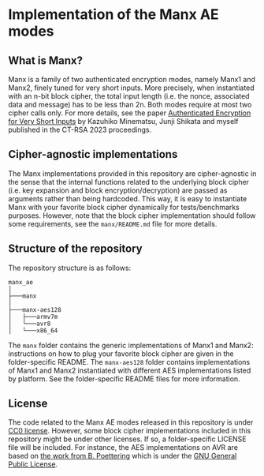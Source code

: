 # Implementation of the Manx AE modes

## What is Manx?

Manx is a family of two authenticated encryption modes, namely Manx1 and Manx2, finely tuned for very short inputs.
More precisely, when instantiated with an n-bit block cipher, the total input length (i.e. the nonce, associated data and message) has to be less than 2n. Both modes require at most two cipher calls only.
For more details, see the paper [Authenticated Encryption for Very Short Inputs](https://eprint.iacr.org/2023/361) by Kazuhiko Minematsu, Junji Shikata and myself published in the CT-RSA 2023 proceedings. 

## Cipher-agnostic implementations

The Manx implementations provided in this repository are cipher-agnostic in the sense that the internal functions related to the underlying block cipher (i.e. key expansion and block encryption/decryption) are passed as arguments rather than being hardcoded.
This way, it is easy to instantiate Manx with your favorite block cipher dynamically for tests/benchmarks purposes.
However, note that the block cipher implementation should follow some requirements, see the `manx/README.md` file for more details.

## Structure of the repository

The repository structure is as follows:

```
manx_ae
│
├───manx
│   
├───manx-aes128
│   ├───armv7m
│   └───avr8
│   └───x86_64
```

The `manx` folder contains the generic implementations of Manx1 and Manx2: instructions on how to plug your favorite block cipher are given in the folder-specific README.
The `manx-aes128` folder contains implementations of Manx1 and Manx2 instantiated with different AES implementations listed by platform. See the folder-specific README files for more information.

## License

The code related to the Manx AE modes released in this repository is under [CC0 license](https://creativecommons.org/publicdomain/zero/1.0/deed.en).
However, some block cipher implementations included in this repository might be under other licenses. If so, a folder-specific LICENSE file will be included. For instance, the AES implementations on AVR are based on [the work from B. Poettering](http://point-at-infinity.org/avraes/) which is under the [GNU General Public License](https://www.gnu.org/licenses/gpl-3.0.html).

